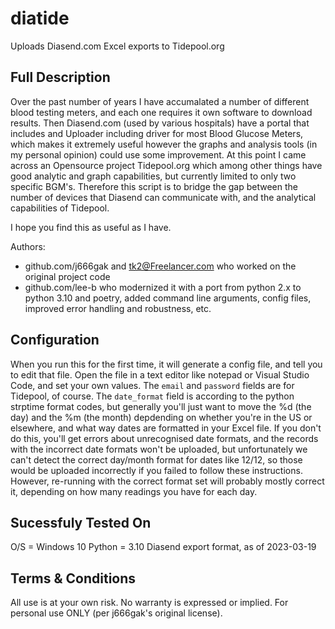 # diatide

Uploads Diasend.com Excel exports to Tidepool.org

## Full Description

Over the past number of years I have accumalated a number of different blood testing meters, and each one requires it own software to download results. Then Diasend.com (used by various hospitals) have a portal that includes and Uploader including driver for most Blood Glucose Meters, which makes it extremely useful however the graphs and analysis tools (in my personal opinion) could use some improvement. At this point I came across an Opensource project Tidepool.org which among other things have good analytic and graph capabilities, but currently limited to only two specific BGM's. Therefore this script is to bridge the gap between the number of devices that Diasend can communicate with, and the analytical capabilities of Tidepool.

I hope you find this as useful as I have.

Authors:
- github.com/j666gak and tk2@Freelancer.com who worked on the original project code
- github.com/lee-b who modernized it with a port from python 2.x to python 3.10 and poetry, added command line arguments, config files, improved error handling and robustness, etc.

## Configuration

When you run this for the first time, it will generate a config file, and tell you to edit that file.  Open the file in a text editor like notepad or Visual Studio Code, and
set your own values. The `email` and `password` fields are for Tidepool, of course. The `date_format` field is according to the python strptime format codes, but generally you'll just want to move the %d (the day) and the %m (the month) depdending on whether you're in the US or elsewhere, and what way dates are formatted in your Excel file.  If you don't do this, you'll get errors about unrecognised date formats, and the records with the incorrect date formats won't be uploaded, but unfortunately we can't detect the correct day/month format for dates like 12/12, so
those would be uploaded incorrectly if you failed to follow these instructions.  However, re-running with the correct format set will probably mostly correct it, depending on how many readings you have for each day.

## Sucessfuly Tested On
O/S = Windows 10
Python = 3.10
Diasend export format, as of 2023-03-19

## Terms & Conditions

All use is at your own risk. No warranty is expressed or implied. For personal use ONLY (per j666gak's original license).
